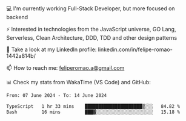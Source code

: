 💻 I'm currently working Full-Stack Developer, but more focused on backend

⚡ Interested in technologies from the JavaScript universe, GO Lang, Serverless, Clean Architecture, DDD, TDD and other design patterns

👥 Take a look at my LinkedIn profile: linkedin.com/in/felipe-romao-1442a814b/

📫 How to reach me: feliperomao.a@gmail.com

📊 Check my stats from WakaTime (VS Code) and GitHub:

<!--START_SECTION:waka-->

```txt
From: 07 June 2024 - To: 14 June 2024

TypeScript   1 hr 33 mins    █████████████████████▒░░░   84.82 %
Bash         16 mins         ███▓░░░░░░░░░░░░░░░░░░░░░   15.18 %
```

<!--END_SECTION:waka-->
